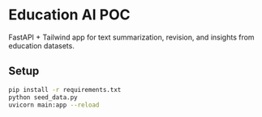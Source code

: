 # Education AI POC

FastAPI + Tailwind app for text summarization, revision, and insights from education datasets.

## Setup
```bash
pip install -r requirements.txt
python seed_data.py
uvicorn main:app --reload
